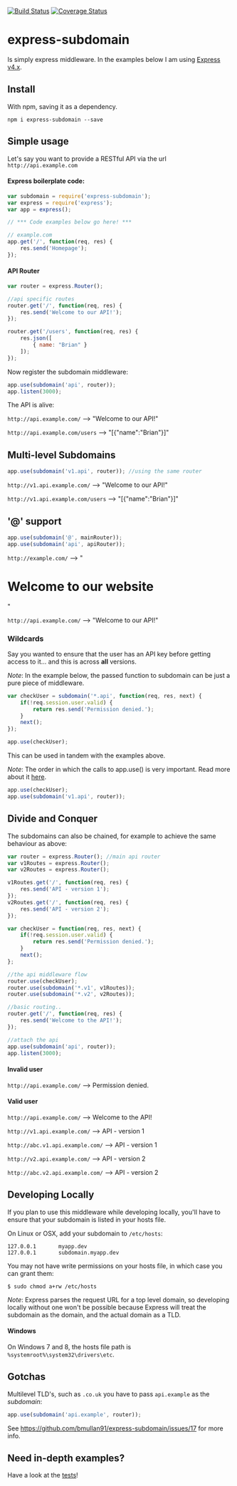 [![Build Status](https://travis-ci.org/bmullan91/express-subdomain.svg?branch=master)](https://travis-ci.org/bmullan91/express-subdomain) [![Coverage Status](https://coveralls.io/repos/bmullan91/express-subdomain/badge.png?branch=master)](https://coveralls.io/r/bmullan91/express-subdomain?branch=master)

# express-subdomain

Is simply express middleware. In the examples below I am using [Express v4.x](http://expressjs.com/).

## Install

With npm, saving it as a dependency.

    npm i express-subdomain --save

## Simple usage

Let's say you want to provide a RESTful API via the url `http://api.example.com`

#### Express boilerplate code:

``` js
var subdomain = require('express-subdomain');
var express = require('express');
var app = express();

// *** Code examples below go here! ***

// example.com
app.get('/', function(req, res) {
    res.send('Homepage');
});

```

#### API Router

``` js
var router = express.Router();

//api specific routes
router.get('/', function(req, res) {
    res.send('Welcome to our API!');
});

router.get('/users', function(req, res) {
    res.json([
        { name: "Brian" }
    ]);
});
```

Now register the subdomain middleware:
``` js
app.use(subdomain('api', router));
app.listen(3000);
```
The API is alive:

`http://api.example.com/` --> "Welcome to our API!"

`http://api.example.com/users` --> "[{"name":"Brian"}]"


## Multi-level Subdomains

``` js
app.use(subdomain('v1.api', router)); //using the same router
```

`http://v1.api.example.com/` --> "Welcome to our API!"

`http://v1.api.example.com/users` --> "[{"name":"Brian"}]"



## '@' support

``` js
app.use(subdomain('@', mainRouter));
app.use(subdomain('api', apiRouter));
```

`http://example.com/` --> "<h1>Welcome to our website</h1>"

`http://api.example.com/` --> "Welcome to our API!"

### Wildcards

Say you wanted to ensure that the user has an API key before getting access to it... and this is across __all__ versions.

_Note_:
In the example below, the passed function to subdomain can be just a pure piece of middleware.

``` js
var checkUser = subdomain('*.api', function(req, res, next) {
    if(!req.session.user.valid) {
        return res.send('Permission denied.');
    }
    next();
});

app.use(checkUser);
```

This can be used in tandem with the examples above.

_Note_:
The order in which the calls to app.use() is very important. Read more about it [here](http://expressjs.com/4x/api.html#app.use).

``` js
app.use(checkUser);
app.use(subdomain('v1.api', router));
```

## Divide and Conquer

The subdomains can also be chained, for example to achieve the same behaviour as above:

``` js
var router = express.Router(); //main api router
var v1Routes = express.Router();
var v2Routes = express.Router();

v1Routes.get('/', function(req, res) {
    res.send('API - version 1');
});
v2Routes.get('/', function(req, res) {
    res.send('API - version 2');
});

var checkUser = function(req, res, next) {
    if(!req.session.user.valid) {
        return res.send('Permission denied.');
    }
    next();
};

//the api middleware flow
router.use(checkUser);
router.use(subdomain('*.v1', v1Routes));
router.use(subdomain('*.v2', v2Routes));

//basic routing..
router.get('/', function(req, res) {
    res.send('Welcome to the API!');
});

//attach the api
app.use(subdomain('api', router));
app.listen(3000);
```

#### Invalid user

`http://api.example.com/` --> Permission denied.

#### Valid user

`http://api.example.com/` --> Welcome to the API!

`http://v1.api.example.com/` --> API - version 1

`http://abc.v1.api.example.com/` --> API - version 1

`http://v2.api.example.com/` --> API - version 2

`http://abc.v2.api.example.com/` --> API - version 2

## Developing Locally

If you plan to use this middleware while developing locally, you'll have to
ensure that your subdomain is listed in your hosts file.

On Linux or OSX, add your subdomain to `/etc/hosts`:
```
127.0.0.1       myapp.dev
127.0.0.1       subdomain.myapp.dev
```

You may not have write permissions on your hosts file, in which case you can
grant them:
```
$ sudo chmod a+rw /etc/hosts
```

_Note_:
Express parses the request URL for a top level domain, so developing locally
without one won't be possible because Express will treat the subdomain as the
domain, and the actual domain as a TLD.

#### Windows

On Windows 7 and 8, the hosts file path is `%systemroot%\system32\drivers\etc`.

## Gotchas

Multilevel TLD's, such as `.co.uk` you have to pass `api.example` as the _subdomain_:

```js
app.use(subdomain('api.example', router));
```
See https://github.com/bmullan91/express-subdomain/issues/17 for more info.

## Need in-depth examples?

Have a look at the [tests](https://github.com/bmullan91/express-subdomain/tree/master/test)!

